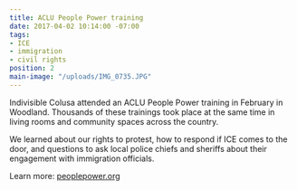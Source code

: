 ```yaml
---
title: ACLU People Power training
date: 2017-04-02 10:14:00 -07:00
tags:
- ICE
- immigration
- civil rights
position: 2
main-image: "/uploads/IMG_0735.JPG"
---
```


Indivisible Colusa attended an ACLU People Power training in February in Woodland. Thousands of these trainings took place at the same time in living rooms and community spaces across the country. 

We learned about our rights to protest, how to respond if ICE comes to the door, and questions to ask local police chiefs and sheriffs about their engagement with immigration officials.

Learn more: [peoplepower.org](http://peoplepower.org) 